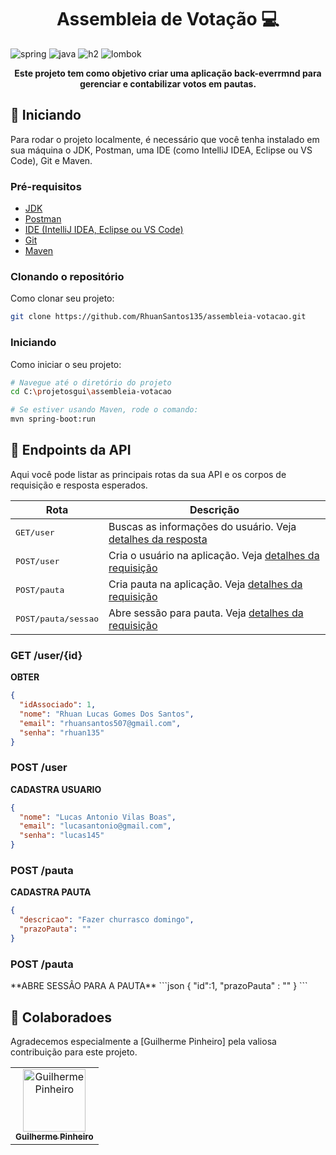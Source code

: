 [JAVA_BADGE]:https://img.shields.io/badge/java-%23ED8B00.svg?style=for-the-badge&logo=openjdk&logoColor=white
[SPRING_BADGE]: https://img.shields.io/badge/spring-%236DB33F.svg?style=for-the-badge&logo=spring&logoColor=white
[H2]:https://img.shields.io/badge/h2-%234ea94b.svg?style=for-the-badge&logo=h2&logoColor=white
[LOMBOK]:https://img.shields.io/badge/lombok-%234ea94b.svg?style=for-the-badge&logo=lombok&logoColor=white

<h1 align="center" style="font-weight: bold;">Assembleia de Votação 💻</h1>


![spring][SPRING_BADGE]
![java][JAVA_BADGE]
![h2][H2]
![lombok][LOMBOK]

<p align="center">
  <b>Este projeto tem como objetivo criar uma aplicação back-everrmnd para gerenciar e contabilizar votos em pautas.</b>
</p>


<h2 id="started">🚀 Iniciando</h2>

Para rodar o projeto localmente, é necessário que você tenha instalado em sua máquina o JDK, Postman, uma IDE (como IntelliJ IDEA, Eclipse ou VS Code), Git e Maven.

<h3>Pré-requisitos</h3>

- [JDK](https://www.oracle.com/java/technologies/javase-downloads.html)
- [Postman](https://www.postman.com/downloads/)
- [IDE (IntelliJ IDEA, Eclipse ou VS Code)](https://www.jetbrains.com/idea/)
- [Git](https://git-scm.com/downloads)
- [Maven](https://maven.apache.org/download.cgi)


<h3>Clonando o repositório</h3>

Como clonar seu projeto:

```bash
git clone https://github.com/RhuanSantos135/assembleia-votacao.git
```
<h3>Iniciando</h3>

Como iniciar o seu projeto:

```bash
# Navegue até o diretório do projeto
cd C:\projetosgui\assembleia-votacao

# Se estiver usando Maven, rode o comando:
mvn spring-boot:run
 ```

<h2 id="routes">📍 Endpoints da API</h2>

Aqui você pode listar as principais rotas da sua API e os corpos de requisição e resposta esperados.

| Rota                         | Descrição                                                                      |
|------------------------------|--------------------------------------------------------------------------------|
| <kbd>GET/user</kbd>          | Buscas as informações do usuário. Veja [detalhes da resposta](#get-busca-user) |
| <kbd>POST/user</kbd>         | Cria o usuário na aplicação. Veja [detalhes da requisição](#post-cria-user)    |
| <kbd>POST/pauta</kbd>        | Cria pauta na aplicação. Veja [detalhes da requisição](#post-cria-pauta)       |
| <kbd>POST/pauta/sessao</kbd> | Abre sessão para pauta. Veja [detalhes da requisição](#post-cria-sessao-pauta) |               |                                                                                |

<h3 id="get-busca-user">GET /user/{id}</h3>

**OBTER**
```json
{
  "idAssociado": 1,
  "nome": "Rhuan Lucas Gomes Dos Santos",
  "email": "rhuansantos507@gmail.com",
  "senha": "rhuan135"
}
```

<h3 id="post-cria-user">POST /user</h3>

**CADASTRA USUARIO**
```json
{
  "nome": "Lucas Antonio Vilas Boas",
  "email": "lucasantonio@gmail.com",
  "senha": "lucas145"
}
```

<h3 id="post-cria-pauta">POST /pauta</h3>

**CADASTRA PAUTA**
```json
{
  "descricao": "Fazer churrasco domingo",
  "prazoPauta": ""
}
```

<h3 id="post-cria-sessao-pauta">POST /pauta</h3>
**ABRE SESSÂO PARA A PAUTA**
```json
{
  "id":1,
  "prazoPauta" : ""
}
```


<h2 id="colab">🤝 Colaboradoes</h2>

Agradecemos especialmente a [Guilherme Pinheiro] pela valiosa contribuição para este projeto.

<table>
  <tr>
    <td align="center">
      <a href="#">
        <img src="https://avatars.githubusercontent.com/u/101673957?v=4" width="100px;" alt="Guilherme Pinheiro"/><br>
        <sub>
          <b>Guilherme Pinheiro</b>
        </sub>
      </a>
    </td>
  </tr>
</table>

